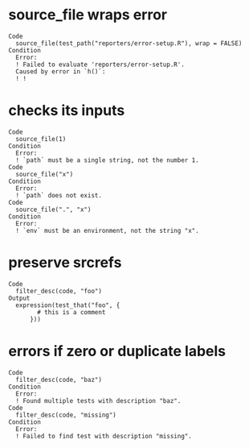 # source_file wraps error

    Code
      source_file(test_path("reporters/error-setup.R"), wrap = FALSE)
    Condition
      Error:
      ! Failed to evaluate 'reporters/error-setup.R'.
      Caused by error in `h()`:
      ! !

# checks its inputs

    Code
      source_file(1)
    Condition
      Error:
      ! `path` must be a single string, not the number 1.
    Code
      source_file("x")
    Condition
      Error:
      ! `path` does not exist.
    Code
      source_file(".", "x")
    Condition
      Error:
      ! `env` must be an environment, not the string "x".

# preserve srcrefs

    Code
      filter_desc(code, "foo")
    Output
      expression(test_that("foo", {
            # this is a comment
          }))

# errors if zero or duplicate labels

    Code
      filter_desc(code, "baz")
    Condition
      Error:
      ! Found multiple tests with description "baz".
    Code
      filter_desc(code, "missing")
    Condition
      Error:
      ! Failed to find test with description "missing".

